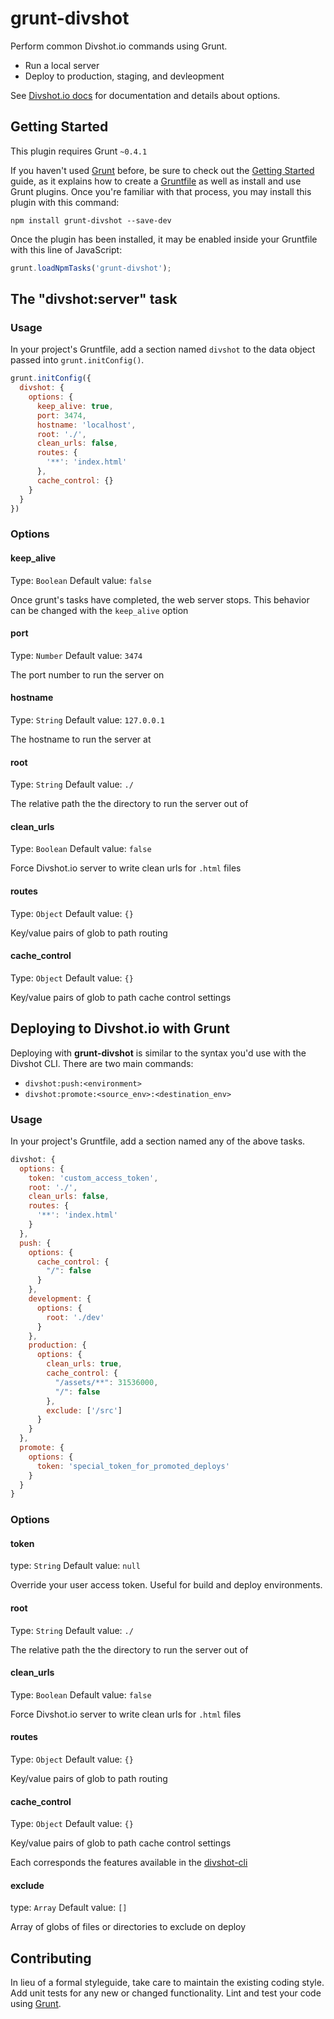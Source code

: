 # grunt-divshot

Perform common Divshot.io commands using Grunt.

* Run a local server
* Deploy to production, staging, and devleopment

See [Divshot.io docs](http://docs.divshot.io/guides/configuration) for documentation and details about options.

## Getting Started
This plugin requires Grunt `~0.4.1`

If you haven't used [Grunt](http://gruntjs.com/) before, be sure to check out the [Getting Started](http://gruntjs.com/getting-started) guide, as it explains how to create a [Gruntfile](http://gruntjs.com/sample-gruntfile) as well as install and use Grunt plugins. Once you're familiar with that process, you may install this plugin with this command:

```shell
npm install grunt-divshot --save-dev
```

Once the plugin has been installed, it may be enabled inside your Gruntfile with this line of JavaScript:

```js
grunt.loadNpmTasks('grunt-divshot');
```

## The "divshot:server" task

### Usage
In your project's Gruntfile, add a section named `divshot` to the data object passed into `grunt.initConfig()`.

```js
grunt.initConfig({
  divshot: {
    options: {
      keep_alive: true,
      port: 3474,
      hostname: 'localhost',
      root: './',
      clean_urls: false,
      routes: {
        '**': 'index.html'
      },
      cache_control: {}
    }
  }
})
```

### Options

#### keep_alive
Type: `Boolean`
Default value: `false`

Once grunt's tasks have completed, the web server stops. This behavior can be changed with the `keep_alive` option

#### port
Type: `Number`
Default value: `3474`

The port number to run the server on

#### hostname
Type: `String`
Default value: `127.0.0.1`

The hostname to run the server at

#### root
Type: `String`
Default value: `./`

The relative path the the directory to run the server out of

#### clean_urls
Type: `Boolean`
Default value: `false`

Force Divshot.io server to write clean urls for `.html` files

#### routes
Type: `Object`
Default value: `{}`

Key/value pairs of glob to path routing

#### cache_control
Type: `Object`
Default value: `{}`

Key/value pairs of glob to path cache control settings

## Deploying to Divshot.io with Grunt

Deploying with **grunt-divshot** is similar to the syntax you'd use with the Divshot CLI. There are two main commands:

* `divshot:push:<environment>`
* `divshot:promote:<source_env>:<destination_env>`

### Usage
In your project's Gruntfile, add a section named any of the above tasks.

```js
divshot: {
  options: {
    token: 'custom_access_token',
    root: './',
    clean_urls: false,
    routes: {
      '**': 'index.html'
    }
  },
  push: {
    options: {
      cache_control: {
        "/": false
      }
    },
    development: {
      options: {
        root: './dev'
      }
    },
    production: {
      options: {
        clean_urls: true,
        cache_control: {
          "/assets/**": 31536000,
          "/": false
        },
        exclude: ['/src']
      }
    }
  },
  promote: {
    options: {
      token: 'special_token_for_promoted_deploys'
    }
  }
}
```

### Options

#### token
type: `String`
Default value: `null`

Override your user access token. Useful for build and deploy environments.

#### root
Type: `String`
Default value: `./`

The relative path the the directory to run the server out of

#### clean_urls
Type: `Boolean`
Default value: `false`

Force Divshot.io server to write clean urls for `.html` files

#### routes
Type: `Object`
Default value: `{}`

Key/value pairs of glob to path routing

#### cache_control
Type: `Object`
Default value: `{}`

Key/value pairs of glob to path cache control settings

Each corresponds the features available in the [divshot-cli](https://github.com/divshot/divshot-cli/blob/master/README.md#push)

#### exclude
type: `Array`
Default value: `[]`

Array of globs of files or directories to exclude on deploy

## Contributing
In lieu of a formal styleguide, take care to maintain the existing coding style. Add unit tests for any new or changed functionality. Lint and test your code using [Grunt](http://gruntjs.com/).

